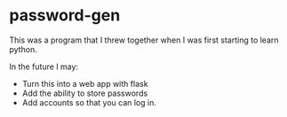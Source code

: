 # password-gen

This was a program that I threw together when I was first starting to learn python.

In the future I may:
- Turn this into a web app with flask
- Add the ability to store passwords
- Add accounts so that you can log in.
